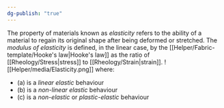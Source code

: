 ```yaml
---
dg-publish: "true"
---
```

The property of materials known as *elasticity* refers to the ability of a material to regain its original shape after being deformed or stretched.
The *modulus of elasticity* is defined, in the linear case, by the [[Helper/Fabric-template/Hooke's law|Hooke's law]] as the ratio of [[Rheology/Stress|stress]] to [[Rheology/Strain|strain]].
![[Helper/media/Elasticity.png]]
where:
- (a) is a *linear elastic* behaviour
- (b) is a *non-linear elastic* behaviour
- (c) is a *non-elastic* or *plastic-elastic* behaviour
